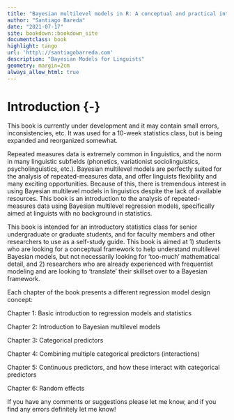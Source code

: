 ```yaml
--- 
title: "Bayesian multilevel models in R: A conceptual and practical introduction for linguists"
author: "Santiago Bareda"
date: "2021-07-17"
site: bookdown::bookdown_site
documentclass: book
highlight: tango
url: 'http\://santiagobarreda.com'
description: "Bayesian Models for Linguists"
geometry: margin=2cm
always_allow_html: true
---
```


# Introduction {-}

This book is currently under development and it may contain small errors, inconsistencies, etc. It was used for a 10-week statistics class, but is being expanded and reorganized somewhat. 

Repeated measures data is extremely common in linguistics, and the norm in many linguistic subfields (phonetics, variationist sociolinguistics, psycholinguistics, etc.). Bayesian multilevel models are perfectly suited for the analysis of repeated-measures data, and offer linguists flexibility and many exciting opportunities. Because of this, there is tremendous interest in using Bayesian multilevel models in linguistics despite the lack of available resources. This book is an introduction to the analysis of repeated-measures data using Bayesian multilevel regression models, specifically aimed at linguists with no background in statistics. 

This book is intended for an introductory statistics class for senior undergraduate or graduate students, and for faculty members and other researchers to use as a self-study guide. This book is aimed at 1) students who are looking for a conceptual framework to help understand multilevel Bayesian models, but not necessarily looking for ‘too-much’ mathematical detail, and 2) researchers who are already experienced with frequentist modeling and are looking to ‘translate’ their skillset over to a Bayesian framework. 

Each chapter of the book presents a different regression model design concept:

Chapter 1: Basic introduction to regression models and statistics

Chapter 2: Introduction to Bayesian multilevel models

Chapter 3: Categorical predictors

Chapter 4: Combining multiple categorical predictors (interactions)

Chapter 5: Continuous predictors, and how these interact with categorical predictors

Chapter 6: Random effects


If you have any comments or suggestions please let me know, and if you find any errors definitely let me know!

